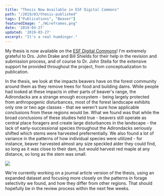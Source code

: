 ```yaml
---
title: "Thesis Now Available in ESF Digital Commons"
path: "/2019/03/thesis-published"
tags: ["Publications", "Beaver"]
featuredImage: "./Wireframes.png"
date: '2019-03-27'
updated: '2019-03-27'
excerpt: "It's a real humdinger."
---
```


My thesis is now available on the [ESF Digital Commons](https://digitalcommons.esf.edu/honors/141/)! I'm extremely grateful to Drs. John Drake and Bill Shields for their help in the revision and submission process, and of course to Dr. John Stella for the extensive support he provided throughout the project, from conceptualization to publication.

In the thesis, we look at the impacts beavers have on the forest community around them as they remove trees for food and building dams. While people had looked at these impacts in other parts of beaver's range, the Adirondacks are a strange enough ecosystem - being largely protected from anthropogenic disturbances, most of the forest landscape exhibits only one or two age classes - that we weren't sure how applicable conclusions from these regions would be. What we found was that while the broad conclusions of these studies held true - beavers still operate as central place foragers and create large disturbances in the landscape - the lack of early-successional species throughout the Adirondacks seriously shifted which stems were harvested preferrentially. We also found a lot of variance in the patterns of how individual species were utilized - for instance, beaver harvested almost any size speckled alder they could find, so long as it was close to their dam, but would harvest red maple at any distance, so long as the stem was small.

![](/img/blog/Wireframes.png)

We're currently working on a journal article version of the thesis, using an expanded dataset and focusing more closely on the patterns in forage selectivity we found, and how they differ from other regions. That should hopefully be in the review process within the next few weeks.